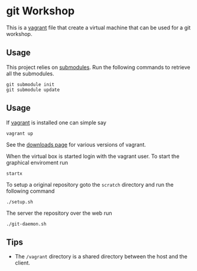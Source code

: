 git Workshop
============

This is a [vagrant][1] file that create a virtual machine that can be
used for a git workshop.

Usage
-----

This project relies on [submodules][2]. Run the following commands to
retrieve all the submodules.

    git submodule init
    git submodule update

Usage
-----

If [vagrant][1] is installed one can simple say

    vagrant up

See the [downloads page][3] for various versions of vagrant.

When the virtual box is started login with the vagrant user. To start
the graphical enviroment run

    startx

To setup a original repository goto the `scratch` directory and run
the following command

    ./setup.sh

The server the repository over the web run

    ./git-daemon.sh

Tips
----

* The `/vagrant` directory is a shared directory between the host and
  the client. 

[1]: http://vagrantup.com/ "Vagrant Homepage"
[2]: http://git-scm.com/book/en/Git-Tools-Submodules "Git documentation on submodules"
[3]: http://downloads.vagrantup.com/tags/v1.0.5 "Download page for vagrant"
